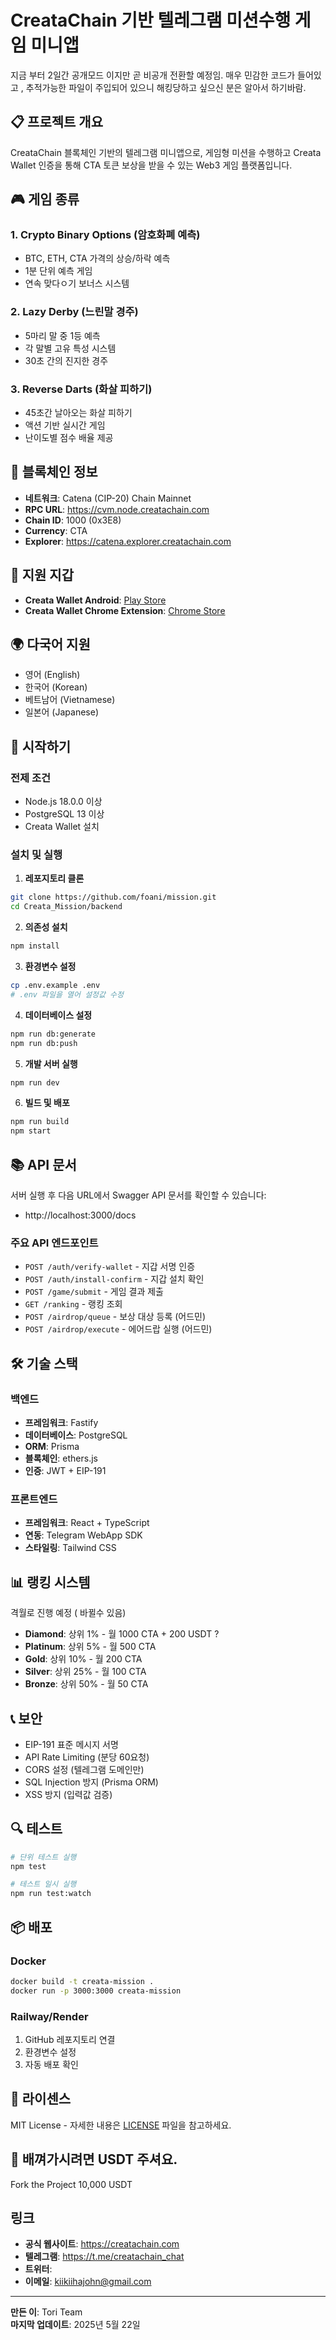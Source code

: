 # CreataChain 기반 텔레그램 미션수행 게임 미니앱

지금 부터 2일간 공개모드 이지만 곧 비공개 전환할 예정임. 
매우 민감한 코드가 들어있고 , 추적가능한 파일이 주입되어 있으니 해킹당하고 싶으신 분은 알아서 하기바람.


## 📋 프로젝트 개요

CreataChain 블록체인 기반의 텔레그램 미니앱으로, 게임형 미션을 수행하고 Creata Wallet 인증을 통해 CTA 토큰 보상을 받을 수 있는 Web3 게임 플랫폼입니다.

## 🎮 게임 종류

### 1. Crypto Binary Options (암호화폐 예측)
- BTC, ETH, CTA 가격의 상승/하락 예측
- 1분 단위 예측 게임
- 연속 맞다ﾷ기 보너스 시스템

### 2. Lazy Derby (느린말 경주)
- 5마리 말 중 1등 예측
- 각 말별 고유 특성 시스템
- 30초 간의 진지한 경주

### 3. Reverse Darts (화살 피하기)
- 45초간 날아오는 화살 피하기
- 액션 기반 실시간 게임
- 난이도별 점수 배율 제공

## 🔗 블록체인 정보

- **네트워크**: Catena (CIP-20) Chain Mainnet
- **RPC URL**: https://cvm.node.creatachain.com
- **Chain ID**: 1000 (0x3E8)
- **Currency**: CTA
- **Explorer**: https://catena.explorer.creatachain.com

## 🔐 지원 지갑

- **Creata Wallet Android**: [Play Store](https://play.google.com/store/apps/details?id=com.creatawallet)
- **Creata Wallet Chrome Extension**: [Chrome Store](https://chromewebstore.google.com/detail/creata-chain/cnggilgmpgkjbkpbpbmkipjblgcdbpea)

## 🌍 다국어 지원

- 영어 (English)
- 한국어 (Korean)
- 베트남어 (Vietnamese)
- 일본어 (Japanese)

## 🚀 시작하기

### 전제 조건
- Node.js 18.0.0 이상
- PostgreSQL 13 이상
- Creata Wallet 설치

### 설치 및 실행

1. **레포지토리 클론**
```bash
git clone https://github.com/foani/mission.git
cd Creata_Mission/backend
```

2. **의존성 설치**
```bash
npm install
```

3. **환경변수 설정**
```bash
cp .env.example .env
# .env 파일을 열어 설정값 수정
```

4. **데이터베이스 설정**
```bash
npm run db:generate
npm run db:push
```

5. **개발 서버 실행**
```bash
npm run dev
```

6. **빌드 및 배포**
```bash
npm run build
npm start
```

## 📚 API 문서

서버 실행 후 다음 URL에서 Swagger API 문서를 확인할 수 있습니다:
- http://localhost:3000/docs

### 주요 API 엔드포인트

- `POST /auth/verify-wallet` - 지갑 서명 인증
- `POST /auth/install-confirm` - 지갑 설치 확인
- `POST /game/submit` - 게임 결과 제출
- `GET /ranking` - 랭킹 조회
- `POST /airdrop/queue` - 보상 대상 등록 (어드민)
- `POST /airdrop/execute` - 에어드랍 실행 (어드민)

## 🛠️ 기술 스택

### 백엔드
- **프레임워크**: Fastify
- **데이터베이스**: PostgreSQL
- **ORM**: Prisma
- **블록체인**: ethers.js
- **인증**: JWT + EIP-191

### 프론트엔드
- **프레임워크**: React + TypeScript
- **연동**: Telegram WebApp SDK
- **스타일링**: Tailwind CSS

## 📊 랭킹 시스템
  격월로 진행 예정 ( 바뀔수 있음)
- **Diamond**: 상위 1% - 월 1000 CTA + 200 USDT ?
- **Platinum**: 상위 5% - 월 500 CTA 
- **Gold**: 상위 10% - 월 200 CTA
- **Silver**: 상위 25% - 월 100 CTA
- **Bronze**: 상위 50% - 월 50 CTA

## 📞 보안

- EIP-191 표준 메시지 서명
- API Rate Limiting (분당 60요청)
- CORS 설정 (텔레그램 도메인만)
- SQL Injection 방지 (Prisma ORM)
- XSS 방지 (입력값 검증)

## 🔍 테스트

```bash
# 단위 테스트 실행
npm test

# 테스트 일시 실행
npm run test:watch
```

## 📦 배포

### Docker
```bash
docker build -t creata-mission .
docker run -p 3000:3000 creata-mission
```

### Railway/Render
1. GitHub 레포지토리 연결
2. 환경변수 설정
3. 자동 배포 확인

## 📝 라이센스

MIT License - 자세한 내용은 [LICENSE](LICENSE) 파일을 참고하세요.

## 🤝 배껴가시려면 USDT 주셔요.

 Fork the Project 10,000 USDT

## 링크

- **공식 웹사이트**: https://creatachain.com
- **텔레그램**: https://t.me/creatachain_chat
- **트위터**: 
- **이메일**: kiikiihajohn@gmail.com

---

**만든 이**: Tori Team  
**마지막 업데이트**: 2025년 5월 22일
